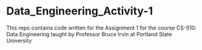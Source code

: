 # Data_Engineering_Activity-1
This repo contains code written for the Assignment 1 for the course CS-510: Data Engineering taught by Professor Bruce Irvin at Portland State University 

